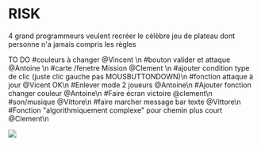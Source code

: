 # RISK
4 grand programmeurs veulent recréer le célèbre jeu de plateau dont personne n'a jamais compris les règles

TO DO
#couleurs à changer @Vincent \n
#bouton valider et attaque @Antoine \n
#carte /fenetre Mission @Clement \n
#ajouter condition type de clic (juste clic gauche pas MOUSBUTTONDOWN)\n
#fonction attaque à jour @Vicent OK\n
#Enlever mode 2 joueurs @Antoine\n
#Ajouter fonction changer couleur @Antoine\n
#Faire écran victoire @clement\n
#son/musique @Vittore\n
#faire marcher message bar texte @Vittore\n
#Fonction "algorithmiquement complexe" pour chemin plus court @Clement\n








![](https://media.tenor.com/images/6be0276d8d6a84028f2505d07f39c92e/tenor.gif)
